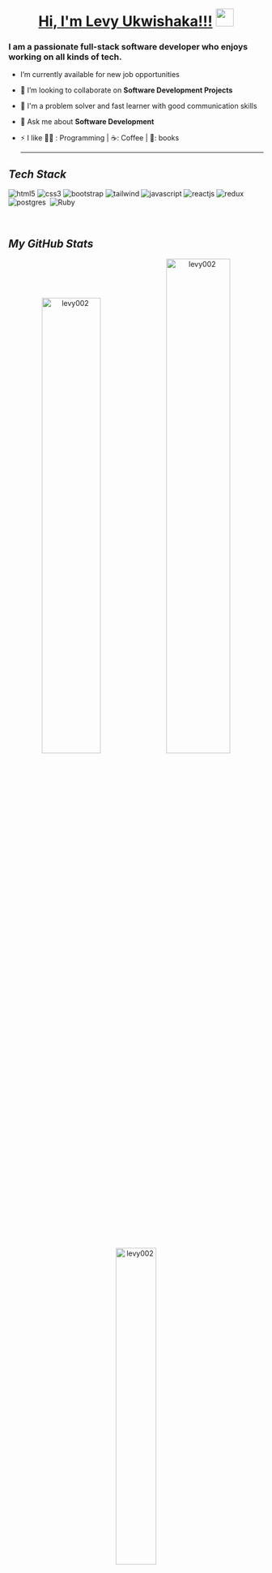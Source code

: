 
 <!---------------------------------- Heading Section ------------------------------------>
<h1 align="center">
    <a href="https://levy002.github.io/My-Portofolio/">Hi, I'm Levy Ukwishaka!!!</a>
    <img src="https://camo.githubusercontent.com/d3359cb00ab0b5ed8f2e1fe3fceb4fbaf3b614340f8c0db99c17b9f50b351770/68747470733a2f2f656d6f6a69732e736c61636b6d6f6a69732e636f6d2f656d6f6a69732f696d616765732f313533313834393433302f343234362f626c6f622d73756e676c61737365732e6769663f31353331383439343330" width="35">
</h1>

<!--------------------------------- About Section ---------------------------------->


<h3>I am a passionate full-stack software developer who enjoys working on all kinds of tech.</h3>

- I’m currently available for new job opportunities

- 👯 I’m looking to collaborate on **Software Development Projects**

- 🦾 I'm a problem solver and fast learner with good communication skills

- 💬 Ask me about **Software Development**

- ⚡ I like 👨‍💻 : Programming | ☕: Coffee | 📖: books <hr>


<!----------------------------------- Tech Stack Section ------------------------------------>

<h2><i>Tech Stack</i></h2>

<p>
    <img src="https://img.shields.io/badge/HTML5-E34F26?style=for-the-badge&logo=html5&logoColor=white" alt="html5" />
    <img src="https://img.shields.io/badge/CSS3-1572B6?style=for-the-badge&logo=css3&logoColor=white" alt="css3" />
    <img src="https://img.shields.io/badge/Bootstrap-563D7C?style=for-the-badge&logo=bootstrap&logoColor=white" alt="bootstrap" />
    <img src="https://img.shields.io/badge/Tailwind_CSS-38B2AC?style=for-the-badge&logo=tailwind-css&logoColor=white" alt="tailwind" />
    <img src="https://img.shields.io/badge/JavaScript-323330?style=for-the-badge&logo=javascript&logoColor=F7DF1E" alt="javascript" />
    <img src="https://img.shields.io/badge/React-20232A?style=for-the-badge&logo=react&logoColor=61DAFB" alt="reactjs" />
    <img src="https://img.shields.io/badge/Redux-593D88?style=for-the-badge&logo=redux&logoColor=white" alt="redux" />
    <img src="https://img.shields.io/badge/postgres-%23316192.svg?style=for-the-badge&logo=postgresql&logoColor=white" alt="postgres" />
    <img src="https://img.shields.io/badge/rails-%23CC0000.svg?style=for-the-badge&logo=ruby-on-rails&logoColor=white" alt=""rails />
    <img src="https://img.shields.io/badge/ruby-%23CC342D.svg?style=for-the-badge&logo=ruby&logoColor=white" alt="Ruby" />
    <img src="https://img.shields.io/badge/-jest-%23C21325?style=for-the-badge&logo=jest&logoColor=white" alt=""jest" />
</p>
<br>
<!-- ![levy's GitHub activity graph](https://activity-graph.herokuapp.com/graph?username=levy002&theme=react-dark&hide_border=true&area=true) -->

<!----------------------------------- GitHub Stats Section ------------------------------------>

<h2><i>My GitHub Stats</i></h2>
<p align="center">

<p align="center">
 <img width="48%" src="https://github-readme-stats.vercel.app/api?username=levy002&show_icons=true&theme=great-gatsby&hide_border=true&sideNums=2EDDD5&background=000000&hide_border=true" alt="levy002" />

<img width="50%" src="https://github-readme-streak-stats.herokuapp.com?user=levy002&theme=great-gatsby&hide_border=true&sideNums=2EDDD5&background=000000&ring=1CC6DD&border=DD2727&currStreakNum=2ACBDD" alt="levy002" />
 
 <img width="40%" src="https://github-readme-stats.vercel.app/api/top-langs?username=levy002&show_icons=true&theme=dark&title_color=ff8000&text_color=ffffff&bg_color=000000&locale=en&layout=compact&hide_border=true" alt="levy002" /> 
</p>

<!----------------------------------- Social Media Links Section ------------------------------------>

<h2><i>Let's Connect</i></h2>


<p align="left">
    <a href="https://linkedin.com/in/levy-ukwishaka/">
        <img align="center" src="https://img.shields.io/badge/LinkedIn-0077B5?style=for-the-badge&logo=linkedin&logoColor=white" alt="https://linkedin.com/in/levy-ukwishaka" />
    </a>
    <a href="https://twitter.com/levy_ukwishaka">
        <img align="center" src="https://img.shields.io/badge/Twitter-1DA1F2?style=for-the-badge&logo=twitter&logoColor=white" alt="https://twitter.com/levy_ukwishaka" />
    <a title="mohitsehrawat000@gmail.com" href="mailto:levy.ukwi002@gmail.com">
        <img align="center" src="https://img.shields.io/badge/Gmail-D14836?style=for-the-badge&logo=gmail&logoColor=white" alt="levy002@gmail.com" />
    </a>
</p>
<br>

<div align="end">
<p><b>Visitors Count</b></p>  
<img src="https://profile-counter.glitch.me/{levy002}/count.svg" />
</div>

<!----------------------------------- My Badges ------------------------------------>
<h2 text-align = "center"><i>My Bagdes</i></h2>
<p align="center">
   <a href="https://www.credential.net/20b8e6e3-8282-40d1-8f47-34ec30652433#gs.a6gwzk">
       <img src="https://api.accredible.com/v1/frontend/credential_website_embed_image/badge/57460171" alt="Badge" />      
   </a>
   <a href="https://www.credential.net/f5c6ae87-c314-4d5d-b846-863c5b7918cf">
       <img src="https://api.accredible.com/v1/frontend/credential_website_embed_image/badge/45950729" alt="Badge" />      
   </a>
   <a href="https://www.credential.net/7a53dcfe-5e09-4e58-9c16-12a7bad14f35#gs.a6l6xa">
        <img src="https://api.accredible.com/v1/frontend/credential_website_embed_image/badge/47857781" alt="Badge" />     
   </a>
   <a href="https://www.credential.net/baced9fb-8898-4071-9a14-b50ca800513f#gs.a6l6o6">
       <img src="https://api.accredible.com/v1/frontend/credential_website_embed_image/badge/51665289" alt="Badge" />      
   </a>
   <a href="https://www.credential.net/d2592539-7a5d-42d1-9bb9-9ed99f71074d#gs.a6l5y6">
      <img src="https://api.accredible.com/v1/frontend/credential_website_embed_image/badge/54062922" alt="Badge" />       
   </a>
   <a href="https://www.credential.net/b5189db0-d79e-47ec-84e7-7129d359b46e#gs.a6l50d">
         <img src="https://api.accredible.com/v1/frontend/credential_website_embed_image/badge/56108364" alt="Badge" />     
   </a>
   
</p>
 
